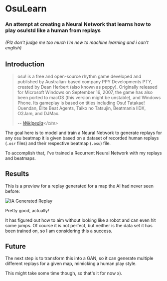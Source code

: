 OsuLearn
========
### An attempt at creating a Neural Network that learns how to play osu!std like a human from replays
###### (Plz don't judge me too much I'm new to machine learning and i can't english)

Introduction
------------

> osu! is a free and open-source rhythm game developed and published by Australian-based company PPY Developments PTY, created by Dean Herbert (also known as peppy). Originally released for Microsoft Windows on September 16, 2007, the game has also been ported to macOS (this version might be unstable), and Windows Phone. Its gameplay is based on titles including Osu! Tatakae! Ouendan, Elite Beat Agents, Taiko no Tatsujin, Beatmania IIDX, O2Jam, and DJMax. 
>
> -- <cite>[Wikipedia](https://en.wikipedia.org/wiki/Osu!)</cite>

The goal here is to model and train a Neural Network to generate replays for any osu beatmap it is given based on a dataset of recorded human replays (`.osr` files) and their respective beatmap (`.osu`) file.

To accomplish that, I've trained a Recurrent Neural Network with my replays and beatmaps.

Results
-------

This is a preview for a replay generated for a map the AI had never seen before:

![IA Generated Replay](https://media.giphy.com/media/cYDD6KQP0dqK1XcXpu/giphy.gif)

Pretty good, actually!

It has figured out how to aim without looking like a robot and can even hit some jumps. Of course it is not perfect, but neither is the data set it has been trained on, so I am considering this a success.

Future
------

The next step is to transform this into a GAN, so it can generate multiple different replays for a given map, mimicking a human play style.

This might take some time though, so that's it for now x).